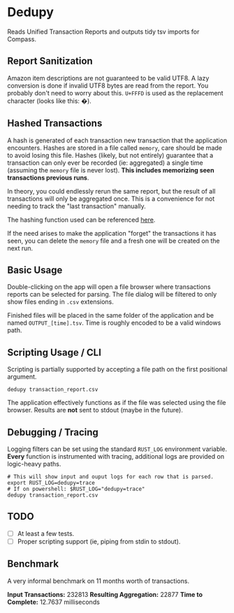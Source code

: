 # Dedupy

Reads Unified Transaction Reports and outputs tidy tsv imports for Compass.

## Report Sanitization

Amazon item descriptions are not guaranteed to be valid UTF8.
A lazy conversion is done if invalid UTF8 bytes are read from the report.
You probably don't need to worry about this. `U+FFFD` is used
as the replacement character (looks like this: �).

## Hashed Transactions

A hash is generated of each transaction new transaction that the application
encounters. Hashes are stored in a file called `memory`, care should be made
to avoid losing this file. Hashes (likely, but not entirely) guarantee that a
transaction can only ever be recorded (ie: aggregated) a single time (assuming
the `memory` file is never lost). **This includes memorizing seen transactions
previous runs**.

In theory, you could endlessly rerun the same report, but the result of
all transactions will only be aggregated once. This is a convenience for
not needing to track the "last transaction" manually.

The hashing function used can be referenced [here](https://docs.rs/seahash/latest/seahash/reference/index.html).

If the need arises to make the application "forget" the transactions it has
seen, you can delete the `memory` file and a fresh one will be created on the
next run.

## Basic Usage

Double-clicking on the app will open a file browser where transactions
reports can be selected for parsing. The file dialog will be filtered to only
show files ending in `.csv` extensions.

Finished files will be placed in the same folder of the application and
be named `OUTPUT_[time].tsv`. Time is roughly encoded to be a valid windows path.

## Scripting Usage / CLI

Scripting is partially supported by accepting a file path on the first
positional argument.

```shell
dedupy transaction_report.csv
```

The application effectively functions as if the file was selected using the
file browser. Results are **not** sent to stdout (maybe in the future).

## Debugging / Tracing

Logging filters can be set using the standard `RUST_LOG` environment variable.
**Every** function is instrumented with tracing, additional logs are provided
on logic-heavy paths.

```shell
# This will show input and ouput logs for each row that is parsed.
export RUST_LOG=dedupy=trace
# If on powershell: $RUST_LOG="dedupy=trace"
dedupy transaction_report.csv
```

## TODO

- [ ] At least a few tests.
- [ ] Proper scripting support (ie, piping from stdin to stdout).

## Benchmark

A very informal benchmark on 11 months worth of transactions.

**Input Transactions:** 232813
**Resulting Aggregation:** 22877
**Time to Complete:** 12.7637 milliseconds
